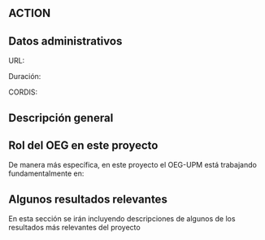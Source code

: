 ## ACTION

## Datos administrativos
URL: 

Duración: 

CORDIS: 

## Descripción general


## Rol del OEG en este proyecto
De manera más específica, en este proyecto el OEG-UPM está trabajando fundamentalmente en:


## Algunos resultados relevantes
En esta sección se irán incluyendo descripciones de algunos de los resultados más relevantes del proyecto 
